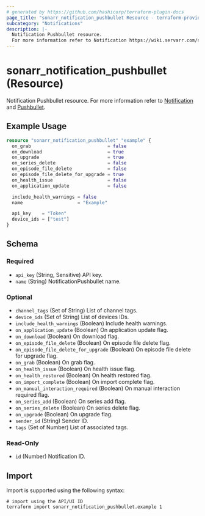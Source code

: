 ```yaml
---
# generated by https://github.com/hashicorp/terraform-plugin-docs
page_title: "sonarr_notification_pushbullet Resource - terraform-provider-sonarr"
subcategory: "Notifications"
description: |-
  Notification Pushbullet resource.
  For more information refer to Notification https://wiki.servarr.com/sonarr/settings#connect and Pushbullet https://wiki.servarr.com/sonarr/supported#pushbullet.
---
```


# sonarr_notification_pushbullet (Resource)

<!-- subcategory:Notifications -->
Notification Pushbullet resource.
For more information refer to [Notification](https://wiki.servarr.com/sonarr/settings#connect) and [Pushbullet](https://wiki.servarr.com/sonarr/supported#pushbullet).

## Example Usage

```terraform
resource "sonarr_notification_pushbullet" "example" {
  on_grab                            = false
  on_download                        = true
  on_upgrade                         = true
  on_series_delete                   = false
  on_episode_file_delete             = false
  on_episode_file_delete_for_upgrade = true
  on_health_issue                    = false
  on_application_update              = false

  include_health_warnings = false
  name                    = "Example"

  api_key    = "Token"
  device_ids = ["test"]
}
```

<!-- schema generated by tfplugindocs -->
## Schema

### Required

- `api_key` (String, Sensitive) API key.
- `name` (String) NotificationPushbullet name.

### Optional

- `channel_tags` (Set of String) List of channel tags.
- `device_ids` (Set of String) List of devices IDs.
- `include_health_warnings` (Boolean) Include health warnings.
- `on_application_update` (Boolean) On application update flag.
- `on_download` (Boolean) On download flag.
- `on_episode_file_delete` (Boolean) On episode file delete flag.
- `on_episode_file_delete_for_upgrade` (Boolean) On episode file delete for upgrade flag.
- `on_grab` (Boolean) On grab flag.
- `on_health_issue` (Boolean) On health issue flag.
- `on_health_restored` (Boolean) On health restored flag.
- `on_import_complete` (Boolean) On import complete flag.
- `on_manual_interaction_required` (Boolean) On manual interaction required flag.
- `on_series_add` (Boolean) On series add flag.
- `on_series_delete` (Boolean) On series delete flag.
- `on_upgrade` (Boolean) On upgrade flag.
- `sender_id` (String) Sender ID.
- `tags` (Set of Number) List of associated tags.

### Read-Only

- `id` (Number) Notification ID.

## Import

Import is supported using the following syntax:

```shell
# import using the API/UI ID
terraform import sonarr_notification_pushbullet.example 1
```
